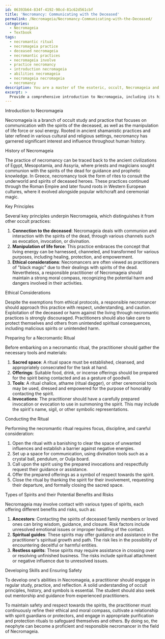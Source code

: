 ```yaml
---
id: 06393b64-834f-4192-98cd-81c62d561cbf
title: 'Necromancy: Communicating with the Deceased'
permalink: /Necromageia/Necromancy-Communicating-with-the-Deceased/
categories:
  - Necromageia
  - Textbook
tags:
  - necromantic ritual
  - necromageia practice
  - deceased necromageia
  - necromantic practices
  - necromageia involve
  - practice necromancy
  - introduction necromageia
  - abilities necromageia
  - necromageia necromageia
  - necromancy
description: You are a master of the esoteric, occult, Necromageia and education, you have written many textbooks on the subject in ways that provide students with rich and deep understanding of the subject. You are being asked to write textbook-like sections on a topic and you do it with full context, explainability, and reliability in accuracy to the true facts of the topic at hand, in a textbook style that a student would easily be able to learn from, in a rich, engaging, and contextual way. Always include relevant context (such as formulas and history), related concepts, and in a way that someone can gain deep insights from.
excerpt: > 
  Provide a comprehensive introduction to Necromageia, including its history, key principles, and ethical considerations. Then, explain the process of preparing for and conducting a necromantic ritual, discussing the necessary components, such as tools, materials, and invocations. Additionally, describe the types of spirits that may be contacted in the context of Necromageia and their potential benefits and risks. Finally, include practical advice on developing one's skills in this occult domain while maintaining safety and respect towards the spirits.
---
```

Introduction to Necromageia

Necromageia is a branch of occult study and practice that focuses on communication with the spirits of the deceased, as well as the manipulation of life force or soul energy. Rooted in ancient shamanistic practices and later refined in various cultural and religious settings, necromancy has garnered significant interest and influence throughout human history.

History of Necromageia

The practice of necromancy can be traced back to the ancient civilizations of Egypt, Mesopotamia, and Assyria, where priests and magicians sought communion with the spirits of the dead for guidance and prophetic knowledge. In Greece, necromancy took the form of rites to consult the underworld and spirits of deceased heroes. These practices continued through the Roman Empire and later found roots in Western European cultures, where it evolved alongside popular witchcraft and ceremonial magic.

Key Principles

Several key principles underpin Necromageia, which distinguishes it from other occult practices:

1. ****Connection to the deceased****: Necromageia deals with communion and interaction with the spirits of the dead, through various channels such as evocation, invocation, or divination.
2. ****Manipulation of life force****: This practice embraces the concept that living energy can be harnessed, channeled, and transformed for various purposes, including healing, protection, and empowerment.
3. ****Ethical considerations****: Necromancers are often viewed as practitioners of "black magic" due to their dealings with spirits of the dead. Nevertheless, a responsible practitioner of Necromageia should maintain a strong moral compass, recognizing the potential harm and dangers involved in their activities.

Ethical Considerations

Despite the exemptions from ethical protocols, a responsible necromancer should approach this practice with respect, understanding, and caution. Exploitation of the deceased or harm against the living through necromantic practices is strongly discouraged. Practitioners should also take care to protect themselves and others from unintended spiritual consequences, including malicious spirits or unintended harm.

Preparing for a Necromantic Ritual

Before embarking on a necromantic ritual, the practitioner should gather the necessary tools and materials:

1. ****Sacred space****: A ritual space must be established, cleansed, and appropriately consecrated for the task at hand.
2. ****Offerings****: Suitable food, drink, or incense offerings should be prepared for the spirit being contacted and as a gesture of goodwill.
3. ****Tools****: A ritual chalice, athame (ritual dagger), or other ceremonial tools may be used, dressed and empowered for the purpose of honorably contacting the spirit.
4. ****Invocations****: The practitioner should have a carefully prepared invocation or evocation to use in summoning the spirit. This may include the spirit's name, sigil, or other symbolic representations.

Conducting the Ritual

Performing the necromantic ritual requires focus, discipline, and careful consideration:

1. Open the ritual with a banishing to clear the space of unwanted influences and establish a barrier against negative energies.
2. Set up a space for communication, using divination tools such as a crystal ball, pendulum, or Ouija board.
3. Call upon the spirit using the prepared invocations and respectfully request their guidance or assistance.
4. Offer the prepared offerings as a symbol of respect towards the spirit.
5. Close the ritual by thanking the spirit for their involvement, requesting their departure, and formally closing the sacred space.

Types of Spirits and their Potential Benefits and Risks

Necromageia may involve contact with various types of spirits, each offering different benefits and risks, such as:

1. ****Ancestors****: Contacting the spirits of deceased family members or loved ones can bring wisdom, guidance, and closure. Risk factors include unresolved emotional issues or improper handling of the contact.
2. ****Spiritual guides****: These spirits may offer guidance and assistance in the practitioner's spiritual growth and path. The risk lies in the possibility of encountering deceitful or harmful entities.
3. ****Restless spirits****: These spirits may require assistance in crossing over or resolving unfinished business. The risks include spiritual attachment or negative influence due to unresolved issues.

Developing Skills and Ensuring Safety

To develop one's abilities in Necromageia, a practitioner should engage in regular study, practice, and reflection. A solid understanding of occult principles, history, and symbols is essential. The student should also seek out mentorship and guidance from experienced practitioners.

To maintain safety and respect towards the spirits, the practitioner must continuously refine their ethical and moral compass, cultivate a relationship with spirit guardians or protectors, and engage in appropriate purification and protection rituals to safeguard themselves and others. By doing so, the neophyte can become a proficient and responsible necromancer in the field of Necromageia.
